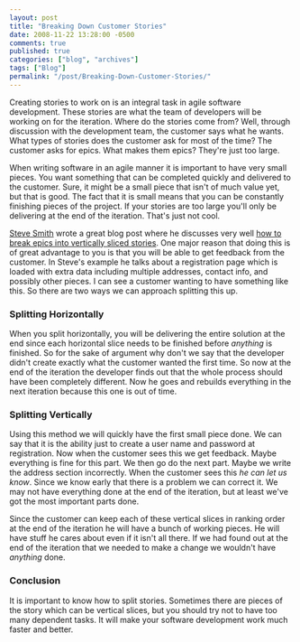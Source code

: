 ```yaml
---
layout: post
title: "Breaking Down Customer Stories"
date: 2008-11-22 13:28:00 -0500
comments: true
published: true
categories: ["blog", "archives"]
tags: ["Blog"]
permalink: "/post/Breaking-Down-Customer-Stories/"
---
```

<!-- more -->

<p>Creating stories to work on is an integral task in agile software development. These stories are what the team of developers will be working on for the iteration. Where do the stories come from? Well, through discussion with the development team, the customer says what he wants. What types of stories does the customer ask for most of the time? The customer asks for epics. What makes them epics? They're just too large.</p>
<p>When writing software in an agile manner it is important to have very small pieces. You want something that can be completed quickly and delivered to the customer. Sure, it might be a small piece that isn't of much value yet, but that is good. The fact that it is small means that you can be constantly finishing pieces of the project. If your stories are too large you'll only be delivering at the end of the iteration. That's just not cool.</p>
<p><a href="http://stevesmithblog.com/" target="_blank">Steve Smith</a> wrote a great blog post where he discusses very well <a href="http://stevesmithblog.com/blog/stories-too-big-ndash-vertical-slices/" target="_blank">how to break epics into vertically sliced stories</a>. One major reason that doing this is of great advantage to you is that you will be able to get feedback from the customer. In Steve's example he talks about a registration page which is loaded with extra data including multiple addresses, contact info, and possibly other pieces. I can see a customer wanting to have something like this. So there are two ways we can approach splitting this up.</p>
<h3>Splitting Horizontally</h3>
<p>When you split horizontally, you will be delivering the entire solution at the end since each horizontal slice needs to be finished before <em>anything</em> is finished. So for the sake of argument why don't we say that the developer didn't create exactly what the customer wanted the first time. So now at the end of the iteration the developer finds out that the whole process should have been completely different. Now he goes and rebuilds everything in the next iteration because this one is out of time.</p>
<h3>Splitting Vertically</h3>
<p>Using this method we will quickly have the first small piece done. We can say that it is the ability just to create a user name and password at registration. Now when the customer sees this we get feedback. Maybe everything is fine for this part. We then go do the next part. Maybe we write the address section incorrectly. When the customer sees this <em>he can let us know</em>. Since we know early that there is a problem we can correct it. We may not have everything done at the end of the iteration, but at least we've got the most important parts done.</p>
<p>Since the customer can keep each of these vertical slices in ranking order at the end of the iteration he will have a bunch of working pieces. He will have stuff he cares about even if it isn't all there. If we had found out at the end of the iteration that we needed to make a change we wouldn't have <em>anything</em> done.</p>
<h3>Conclusion</h3>
<p>It is important to know how to split stories. Sometimes there are pieces of the story which can be vertical slices, but you should try not to have too many dependent tasks. It will make your software development work much faster and better.</p>
